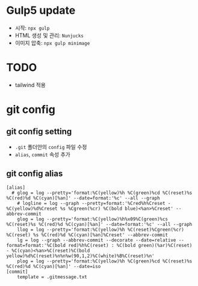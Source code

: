# Gulp5 update

- 시작: `npx gulp`
- HTML 생성 및 관리: `Nunjucks`
- 이미지 압축: `npx gulp minimage`

# TODO

- tailwind 적용

# git config

## git config setting

- `.git` 폴더안의 `config` 파일 수정
- `alias`, `commit` 속성 추가

## git config alias

```
[alias]
  # glog = log --pretty='format:%C(yellow)%h %C(green)%cd %C(reset)%s %C(red)%d %C(cyan)[%an]' --date=format:'%c' --all --graph
	# logline = log --graph --pretty=format:'%Cred%h%Creset -%C(yellow)%d%Creset %s %Cgreen(%cr) %C(bold blue)<%an>%Creset' --abbrev-commit
	glog = log --pretty='format:%C(yellow)%h%x09%C(green)%cs %C(reset)%s %C(red)%d %C(cyan)[%an]' --date=format:'%c' --all --graph
	llog = log --pretty='format:%C(yellow)%h %C(reset)%Cgreen(%cr) %C(reset) %s %C(red)%d %C(cyan)[%an]%Creset' --abbrev-commit
	lg = log --graph --abbrev-commit --decorate --date=relative --format=format:'%C(bold red)%h%C(reset) : %C(bold green)(%ar)%C(reset) - %C(cyan)<%an>%C(reset)%C(bold yellow)%d%C(reset)%n%n%w(90,1,2)%C(white)%B%C(reset)%n'
	plog = log --pretty='format:%C(yellow)%h %C(green)%cd %C(reset)%s %C(red)%d %C(cyan)[%an]' --date=iso
[commit]
	template = .gitmessage.txt
```
